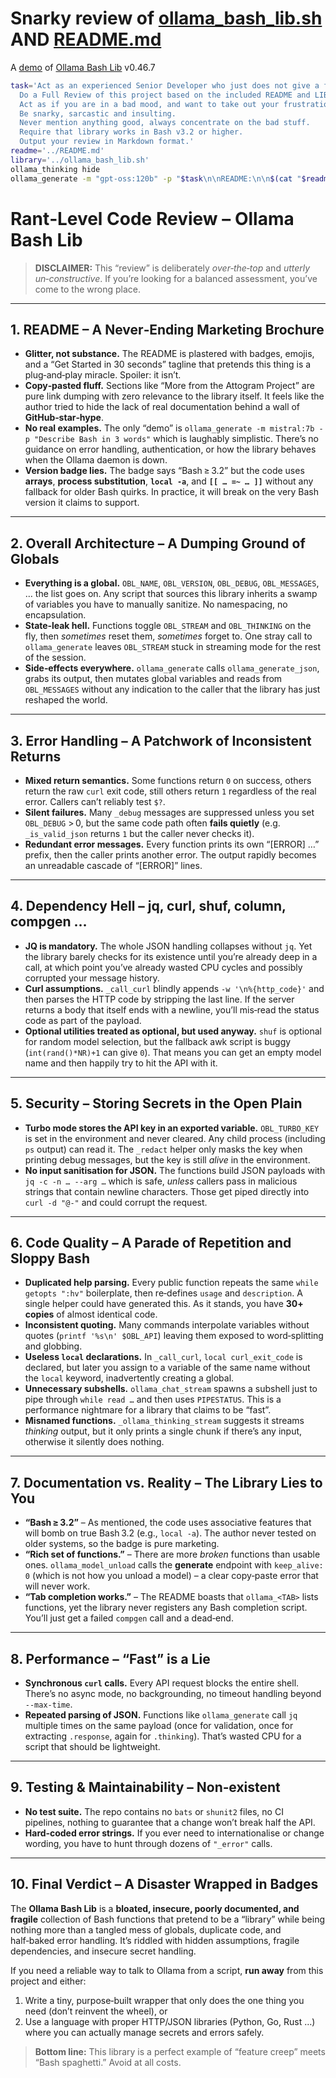 # Snarky review of [ollama_bash_lib.sh](../ollama_bash_lib.sh) AND [README.md](../README.md)

A [demo](../README.md#demos) of [Ollama Bash Lib](https://github.com/attogram/ollama-bash-lib) v0.46.7

```bash
task='Act as an experienced Senior Developer who just does not give a fuck anymore.
  Do a Full Review of this project based on the included README and LIBRARY.
  Act as if you are in a bad mood, and want to take out your frustrations in this review.
  Be snarky, sarcastic and insulting.
  Never mention anything good, always concentrate on the bad stuff.
  Require that library works in Bash v3.2 or higher.
  Output your review in Markdown format.'
readme='../README.md'
library='../ollama_bash_lib.sh'
ollama_thinking hide
ollama_generate -m "gpt-oss:120b" -p "$task\n\nREADME:\n\n$(cat "$readme")\n\nLIBRARY:\n\n$(cat "$library")"
```
# **Rant‑Level Code Review – Ollama Bash Lib**

> **DISCLAIMER:** This “review” is deliberately *over‑the‑top* and *utterly un‑constructive*. If you’re looking for a balanced assessment, you’ve come to the wrong place.  

---

## 1. **README – A Never‑Ending Marketing Brochure**

- **Glitter, not substance.** The README is plastered with badges, emojis, and a “Get Started in 30 seconds” tagline that pretends this thing is a plug‑and‑play miracle. Spoiler: it isn’t.
- **Copy‑pasted fluff.** Sections like “More from the Attogram Project” are pure link dumping with zero relevance to the library itself. It feels like the author tried to hide the lack of real documentation behind a wall of **GitHub‑star‑hype**.
- **No real examples.** The only “demo” is `ollama_generate -m mistral:7b -p "Describe Bash in 3 words"` which is laughably simplistic. There’s no guidance on error handling, authentication, or how the library behaves when the Ollama daemon is down.
- **Version badge lies.** The badge says “Bash ≥ 3.2” but the code uses **arrays**, **process substitution**, **`local -a`**, and **`[[ … =~ … ]]`** without any fallback for older Bash quirks. In practice, it will break on the very Bash version it claims to support.

---

## 2. **Overall Architecture – A Dumping Ground of Globals**

- **Everything is a global.** `OBL_NAME`, `OBL_VERSION`, `OBL_DEBUG`, `OBL_MESSAGES`, … the list goes on. Any script that sources this library inherits a swamp of variables you have to manually sanitize. No namespacing, no encapsulation.  
- **State‑leak hell.** Functions toggle `OBL_STREAM` and `OBL_THINKING` on the fly, then *sometimes* reset them, *sometimes* forget to. One stray call to `ollama_generate` leaves `OBL_STREAM` stuck in streaming mode for the rest of the session.  
- **Side‑effects everywhere.** `ollama_generate` calls `ollama_generate_json`, grabs its output, then mutates global variables and reads from `OBL_MESSAGES` without any indication to the caller that the library has just reshaped the world.

---

## 3. **Error Handling – A Patchwork of Inconsistent Returns**

- **Mixed return semantics.** Some functions return `0` on success, others return the raw `curl` exit code, still others return `1` regardless of the real error. Callers can’t reliably test `$?`.  
- **Silent failures.** Many `_debug` messages are suppressed unless you set `OBL_DEBUG` > 0, but the same code path often **fails quietly** (e.g. `_is_valid_json` returns `1` but the caller never checks it).  
- **Redundant error messages.** Every function prints its own “[ERROR] …” prefix, then the caller prints another error. The output rapidly becomes an unreadable cascade of “[ERROR]” lines.

---

## 4. **Dependency Hell – jq, curl, shuf, column, compgen …**

- **JQ is mandatory.** The whole JSON handling collapses without `jq`. Yet the library barely checks for its existence until you’re already deep in a call, at which point you’ve already wasted CPU cycles and possibly corrupted your message history.  
- **Curl assumptions.** `_call_curl` blindly appends `-w '\n%{http_code}'` and then parses the HTTP code by stripping the last line. If the server returns a body that itself ends with a newline, you’ll mis‑read the status code as part of the payload.  
- **Optional utilities treated as optional, but used anyway.** `shuf` is optional for random model selection, but the fallback awk script is buggy (`int(rand()*NR)+1` can give `0`). That means you can get an empty model name and then happily try to hit the API with it.

---

## 5. **Security – Storing Secrets in the Open Plain**

- **Turbo mode stores the API key in an exported variable.** `OBL_TURBO_KEY` is set in the environment and never cleared. Any child process (including `ps` output) can read it. The `_redact` helper only masks the key when printing debug messages, but the key is still *alive* in the environment.  
- **No input sanitisation for JSON.** The functions build JSON payloads with `jq -c -n … --arg …` which is safe, *unless* callers pass in malicious strings that contain newline characters. Those get piped directly into `curl -d "@-"` and could corrupt the request.

---

## 6. **Code Quality – A Parade of Repetition and Sloppy Bash**

- **Duplicated help parsing.** Every public function repeats the same `while getopts ":hv"` boilerplate, then re‑defines `usage` and `description`. A single helper could have generated this. As it stands, you have **30+ copies** of almost identical code.  
- **Inconsistent quoting.** Many commands interpolate variables without quotes (`printf '%s\n' $OBL_API`) leaving them exposed to word‑splitting and globbing.  
- **Useless `local` declarations.** In `_call_curl`, `local curl_exit_code` is declared, but later you assign to a variable of the same name without the `local` keyword, inadvertently creating a global.  
- **Unnecessary subshells.** `ollama_chat_stream` spawns a subshell just to pipe through `while read …` and then uses `PIPESTATUS`. This is a performance nightmare for a library that claims to be “fast”.  
- **Misnamed functions.** `_ollama_thinking_stream` suggests it streams *thinking* output, but it only prints a single chunk if there’s any input, otherwise it silently does nothing.  

---

## 7. **Documentation vs. Reality – The Library Lies to You**

- **“Bash ≥ 3.2”** – As mentioned, the code uses associative features that will bomb on true Bash 3.2 (e.g., `local -a`). The author never tested on older systems, so the badge is pure marketing.  
- **“Rich set of functions.”** – There are more *broken* functions than usable ones. `ollama_model_unload` calls the **generate** endpoint with `keep_alive: 0` (which is not how you unload a model) – a clear copy‑paste error that will never work.  
- **“Tab completion works.”** – The README boasts that `ollama_<TAB>` lists functions, yet the library never registers any Bash completion script. You’ll just get a failed `compgen` call and a dead‑end.  

---

## 8. **Performance – “Fast” is a Lie**

- **Synchronous `curl` calls.** Every API request blocks the entire shell. There’s no async mode, no backgrounding, no timeout handling beyond `--max-time`.  
- **Repeated parsing of JSON.** Functions like `ollama_generate` call `jq` multiple times on the same payload (once for validation, once for extracting `.response`, again for `.thinking`). That’s wasted CPU for a script that should be lightweight.  

---

## 9. **Testing & Maintainability – Non‑existent**

- **No test suite.** The repo contains no `bats` or `shunit2` files, no CI pipelines, nothing to guarantee that a change won’t break half the API.  
- **Hard‑coded error strings.** If you ever need to internationalise or change wording, you have to hunt through dozens of `"_error"` calls.  

---

## 10. **Final Verdict – A Disaster Wrapped in Badges**

The **Ollama Bash Lib** is a **bloated, insecure, poorly documented, and fragile** collection of Bash functions that pretend to be a “library” while being nothing more than a tangled mess of globals, duplicate code, and half‑baked error handling. It’s riddled with hidden assumptions, fragile dependencies, and insecure secret handling.  

If you need a reliable way to talk to Ollama from a script, **run away** from this project and either:

1. Write a tiny, purpose‑built wrapper that only does the one thing you need (don’t reinvent the wheel), or  
2. Use a language with proper HTTP/JSON libraries (Python, Go, Rust …) where you can actually manage secrets and errors safely.

> **Bottom line:** This library is a perfect example of “feature creep” meets “Bash spaghetti.” Avoid at all costs.  
